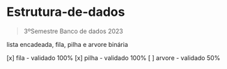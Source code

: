 # Estrutura-de-dados
> 3ºSemestre Banco de dados 2023

lista encadeada, fila, pilha e arvore binária

[x] fila - validado 100%
[x] pilha - validado 100%
[ ] arvore - validado 50%